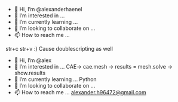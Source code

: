 - 👋 Hi, I’m @alexanderhaenel
- 👀 I’m interested in ...
- 🌱 I’m currently learning ...
- 💞️ I’m looking to collaborate on ...
- 📫 How to reach me ...



str+c
str+v :) Cause doublescripting as well

- 👋 Hi, I’m @alex
- 👀 I’m interested in ... CAE-> cae.mesh -> results = mesh.solve -> show.results
- 🌱 I’m currently learning ... Python
- 💞️ I’m looking to collaborate on ...
- 📫 How to reach me ... alexander.h96472@gmail.com
